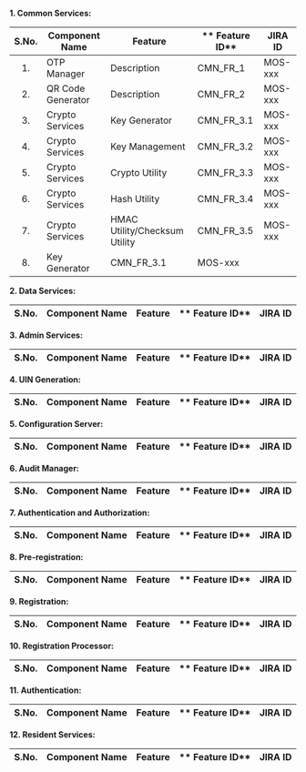 **1. Common Services:**

|**S.No.**| **Component Name**| **Feature**|** Feature ID**|**JIRA ID**|
|:------:|-----|---|---|---|
|1.|OTP Manager|Description|CMN_FR_1|MOS-xxx|
|2.|QR Code Generator|Description|CMN_FR_2|MOS-xxx|
|3.|Crypto Services|Key Generator|CMN_FR_3.1|MOS-xxx|
|4.|Crypto Services|Key Management|CMN_FR_3.2|MOS-xxx|
|5.|Crypto Services|Crypto Utility|CMN_FR_3.3|MOS-xxx|
|6.|Crypto Services|Hash Utility|CMN_FR_3.4|MOS-xxx|
|7.|Crypto Services|HMAC Utility/Checksum Utility|CMN_FR_3.5|MOS-xxx|
|8.|Key Generator|CMN_FR_3.1|MOS-xxx|

**2. Data Services:**

|**S.No.**| **Component Name**| **Feature**|** Feature ID**|**JIRA ID**|
|:------:|-----|---|---|---|

**3. Admin Services:**

|**S.No.**| **Component Name**| **Feature**|** Feature ID**|**JIRA ID**|
|:------:|-----|---|---|---|

**4. UIN  Generation:**

|**S.No.**| **Component Name**| **Feature**|** Feature ID**|**JIRA ID**|
|:------:|-----|---|---|---|

**5. Configuration Server:**

|**S.No.**| **Component Name**| **Feature**|** Feature ID**|**JIRA ID**|
|:------:|-----|---|---|---|

**6. Audit Manager:**

|**S.No.**| **Component Name**| **Feature**|** Feature ID**|**JIRA ID**|
|:------:|-----|---|---|---|

**7. Authentication and Authorization:**

|**S.No.**| **Component Name**| **Feature**|** Feature ID**|**JIRA ID**|
|:------:|-----|---|---|---|

**8. Pre-registration:**

|**S.No.**| **Component Name**| **Feature**|** Feature ID**|**JIRA ID**|
|:------:|-----|---|---|---|

**9. Registration:**

|**S.No.**| **Component Name**| **Feature**|** Feature ID**|**JIRA ID**|
|:------:|-----|---|---|---|

**10. Registration Processor:**

|**S.No.**| **Component Name**| **Feature**|** Feature ID**|**JIRA ID**|
|:------:|-----|---|---|---|

**11. Authentication:** 

|**S.No.**| **Component Name**| **Feature**|** Feature ID**|**JIRA ID**|
|:------:|-----|---|---|---|

**12. Resident Services:** 

|**S.No.**| **Component Name**| **Feature**|** Feature ID**|**JIRA ID**|
|:------:|-----|---|---|---|
